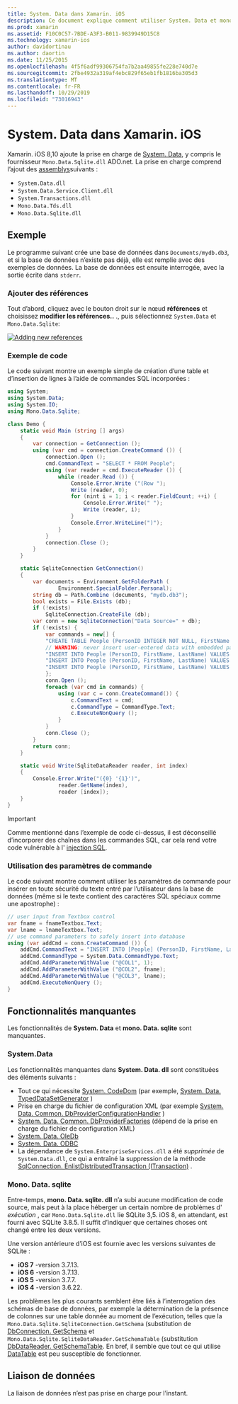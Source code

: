 ```yaml
---
title: System. Data dans Xamarin. iOS
description: Ce document explique comment utiliser System. Data et mono. Data. sqlite. dll pour accéder aux données SQLite dans une application Xamarin. iOS.
ms.prod: xamarin
ms.assetid: F10C0C57-7BDE-A3F3-B011-9839949D15C8
ms.technology: xamarin-ios
author: davidortinau
ms.author: daortin
ms.date: 11/25/2015
ms.openlocfilehash: 4f5f6adf99306754fa7b2aa49855fe228e740d7e
ms.sourcegitcommit: 2fbe4932a319af4ebc829f65eb1fb1816ba305d3
ms.translationtype: MT
ms.contentlocale: fr-FR
ms.lasthandoff: 10/29/2019
ms.locfileid: "73016943"
---
```

# <a name="systemdata-in-xamarinios"></a>System. Data dans Xamarin. iOS

Xamarin. iOS 8,10 ajoute la prise en charge de [System. Data](xref:System.Data), y compris le fournisseur `Mono.Data.Sqlite.dll` ADO.net. La prise en charge comprend l’ajout des [assemblys](~/cross-platform/internals/available-assemblies.md)suivants :

- `System.Data.dll`
- `System.Data.Service.Client.dll`
- `System.Transactions.dll`
- `Mono.Data.Tds.dll`
- `Mono.Data.Sqlite.dll`

<a name="Example" />

## <a name="example"></a>Exemple

Le programme suivant crée une base de données dans `Documents/mydb.db3`, et si la base de données n’existe pas déjà, elle est remplie avec des exemples de données. La base de données est ensuite interrogée, avec la sortie écrite dans `stderr`.

### <a name="add-references"></a>Ajouter des références

Tout d’abord, cliquez avec le bouton droit sur le nœud **références** et choisissez **modifier les références..** ., puis sélectionnez `System.Data` et `Mono.Data.Sqlite`:

[![](system.data-images/edit-references-sml.png "Adding new references")](system.data-images/edit-references.png#lightbox)

### <a name="sample-code"></a>Exemple de code

Le code suivant montre un exemple simple de création d’une table et d’insertion de lignes à l’aide de commandes SQL incorporées :

```csharp
using System;
using System.Data;
using System.IO;
using Mono.Data.Sqlite;

class Demo {
    static void Main (string [] args)
    {
        var connection = GetConnection ();
        using (var cmd = connection.CreateCommand ()) {
            connection.Open ();
            cmd.CommandText = "SELECT * FROM People";
            using (var reader = cmd.ExecuteReader ()) {
                while (reader.Read ()) {
                    Console.Error.Write ("(Row ");
                    Write (reader, 0);
                    for (nint i = 1; i < reader.FieldCount; ++i) {
                        Console.Error.Write(" ");
                        Write (reader, i);
                    }
                    Console.Error.WriteLine(")");
                }
            }
            connection.Close ();
        }
    }

    static SqliteConnection GetConnection()
    {
        var documents = Environment.GetFolderPath (
                Environment.SpecialFolder.Personal);
        string db = Path.Combine (documents, "mydb.db3");
        bool exists = File.Exists (db);
        if (!exists)
            SqliteConnection.CreateFile (db);
        var conn = new SqliteConnection("Data Source=" + db);
        if (!exists) {
            var commands = new[] {
            "CREATE TABLE People (PersonID INTEGER NOT NULL, FirstName ntext, LastName ntext)",
            // WARNING: never insert user-entered data with embedded parameter values
            "INSERT INTO People (PersonID, FirstName, LastName) VALUES (1, 'First', 'Last')",
            "INSERT INTO People (PersonID, FirstName, LastName) VALUES (2, 'Dewey', 'Cheatem')",
            "INSERT INTO People (PersonID, FirstName, LastName) VALUES (3, 'And', 'How')",
            };
            conn.Open ();
            foreach (var cmd in commands) {
                using (var c = conn.CreateCommand()) {
                    c.CommandText = cmd;
                    c.CommandType = CommandType.Text;
                    c.ExecuteNonQuery ();
                }
            }
            conn.Close ();
        }
        return conn;
    }

    static void Write(SqliteDataReader reader, int index)
    {
        Console.Error.Write("({0} '{1}')",
                reader.GetName(index),
                reader [index]);
    }
}
```

> [!IMPORTANT]
> Comme mentionné dans l’exemple de code ci-dessus, il est déconseillé d’incorporer des chaînes dans les commandes SQL, car cela rend votre code vulnérable à l' [injection SQL](https://en.wikipedia.org/wiki/SQL_injection).

### <a name="using-command-parameters"></a>Utilisation des paramètres de commande

Le code suivant montre comment utiliser les paramètres de commande pour insérer en toute sécurité du texte entré par l’utilisateur dans la base de données (même si le texte contient des caractères SQL spéciaux comme une apostrophe) :

```csharp
// user input from Textbox control
var fname = fnameTextbox.Text;
var lname = lnameTextbox.Text;
// use command parameters to safely insert into database
using (var addCmd = conn.CreateCommand ()) {
    addCmd.CommandText = "INSERT INTO [People] (PersonID, FirstName, LastName) VALUES (@COL1, @COL2, @COL3)";
    addCmd.CommandType = System.Data.CommandType.Text;
    addCmd.AddParameterWithValue ("@COL1", 1);
    addCmd.AddParameterWithValue ("@COL2", fname);
    addCmd.AddParameterWithValue ("@COL3", lname);
    addCmd.ExecuteNonQuery ();
}
```

<a name="Missing_Functionality" />

## <a name="missing-functionality"></a>Fonctionnalités manquantes

Les fonctionnalités de **System. Data** et **mono. Data. sqlite** sont manquantes.

<a name="System.Data" />

### <a name="systemdata"></a>System.Data

Les fonctionnalités manquantes dans **System. Data. dll** sont constituées des éléments suivants :

- Tout ce qui nécessite [System. CodeDom](xref:System.CodeDom) (par exemple,  [System. Data. TypedDataSetGenerator](xref:System.Data.TypedDataSetGenerator) )
- Prise en charge du fichier de configuration XML (par exemple  [System. Data. Common. DbProviderConfigurationHandler](xref:System.Data.Common.DbProviderConfigurationHandler) )
- [System. Data. Common. DbProviderFactories](xref:System.Data.Common.DbProviderFactories) (dépend de la prise en charge du fichier de configuration XML)
- [System. Data. OleDb](xref:System.Data.OleDb)
- [System. Data. ODBC](xref:System.Data.Odbc)
- La dépendance de `System.EnterpriseServices.dll` a été *supprimée* de `System.Data.dll`, ce qui a entraîné la suppression de la méthode [SqlConnection. EnlistDistributedTransaction (ITransaction)](xref:System.Data.SqlClient.SqlConnection.EnlistDistributedTransaction*) .

<a name="Mono.Data.Sqlite" />

### <a name="monodatasqlite"></a>Mono. Data. sqlite

Entre-temps, **mono. Data. sqlite. dll** n’a subi aucune modification de code source, mais peut à la place héberger un certain nombre de problèmes d' *exécution* , car `Mono.Data.Sqlite.dll` lie SQLite 3,5. iOS 8, en attendant, est fourni avec SQLite 3.8.5. Il suffit d’indiquer que certaines choses ont changé entre les deux versions.

Une version antérieure d’iOS est fournie avec les versions suivantes de SQLite :

- **iOS 7** -version 3.7.13.
- **iOS 6** -version 3.7.13.
- **iOS 5** -version 3.7.7.
- **iOS 4** -version 3.6.22.

Les problèmes les plus courants semblent être liés à l’interrogation des schémas de base de données, par exemple la détermination de la présence de colonnes sur une table donnée au moment de l’exécution, telles que la `Mono.Data.Sqlite.SqliteConnection.GetSchema` (substitution de [DbConnection. GetSchema](xref:System.Data.Common.DbConnection.GetSchema) et `Mono.Data.Sqlite.SqliteDataReader.GetSchemaTable` (substitution [ DbDataReader. GetSchemaTable](xref:System.Data.Common.DbDataReader.GetSchemaTable). En bref, il semble que tout ce qui utilise [DataTable](xref:System.Data.DataTable) est peu susceptible de fonctionner.

<a name="Data_Binding" />

## <a name="data-binding"></a>Liaison de données

La liaison de données n’est pas prise en charge pour l’instant.
